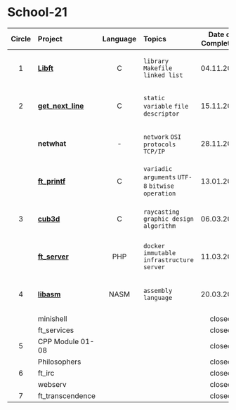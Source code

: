 # School-21
| Circle | Project                                | Language | Topics                                           | Date of Completion |                  |
| :----: | :------------------------------------- | :------: | :----------------------------------------------- | :----------------: |:----------------:|
|   1    | [**Libft**](https://github.com/ncliff-git/libft_by_ncliff)                            |    C     | `library` `Makefile` `linked list`               |     04.11.2020     |[![jaeskim's 42Project Score](https://badge42.herokuapp.com/api/project/ncliff/Libft)](https://github.com/JaeSeoKim/badge42)|
|   2    | [**get_next_line**](https://github.com/ncliff-git/get_next_line_by_ncliff)                    |    C     | `static variable` `file descriptor`              |     15.11.2020     |[![jaeskim's 42Project Score](https://badge42.herokuapp.com/api/project/ncliff/get_next_line)](https://github.com/JaeSeoKim/badge42)|
|        | **netwhat**                          |    -     | `network` `OSI protocols` `TCP/IP`               |     28.11.2020     |[![jaeskim's 42Project Score](https://badge42.herokuapp.com/api/project/ncliff/netwhat)](https://github.com/JaeSeoKim/badge42)|
|        | [**ft_printf**](https://github.com/ncliff-git/ft_printf_by_ncliff)                        |    C     | `variadic arguments` `UTF-8` `bitwise operation` |     13.01.2021     |[![jaeskim's 42Project Score](https://badge42.herokuapp.com/api/project/ncliff/ft_printf)](https://github.com/JaeSeoKim/badge42)|
|   3    | [**cub3d**](https://github.com/ncliff-git/cub3D_by_ncliff)                            |    C     | `raycasting` `graphic design` `algorithm`        |     06.03.2021     |[![jaeskim's 42Project Score](https://badge42.herokuapp.com/api/project/ncliff/cub3d)](https://github.com/JaeSeoKim/badge42)|
|        | [**ft_server**](https://github.com/ncliff-git/ft_server_by_ncliff)                              |   PHP    | `docker` `immutable infrastructure` `server`     |     11.03.2021     |[![jaeskim's 42Project Score](https://badge42.herokuapp.com/api/project/ncliff/ft_server)](https://github.com/JaeSeoKim/badge42)|
|   4    | [**libasm**](https://github.com/ncliff-git/libasm_by_nliff)                                 |   NASM   | `assembly language`                             |     20.03.2021     |[![jaeskim's 42Project Score](https://badge42.herokuapp.com/api/project/ncliff/libasm)](https://github.com/JaeSeoKim/badge42)|
|        | minishell                              |          |                                                  |       closed       |                  |
|        | ft_services                            |          |                                                  |       closed       |                  |
|   5    | CPP Module 01-08                       |          |                                                  |       closed       |                  |
|        | Philosophers                           |          |                                                  |       closed       |                  |
|   6    | ft_irc                                 |          |                                                  |       closed       |                  |
|        | webserv                                |          |                                                  |       closed       |                  |
|   7    | ft_transcendence                       |          |                                                  |       closed       |                  |
